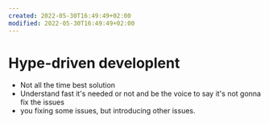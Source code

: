 ```yaml
---
created: 2022-05-30T16:49:49+02:00
modified: 2022-05-30T16:49:49+02:00
---
```


# Hype-driven developlent

* Not all the time best solution
* Understand fast  it's needed or not and be the voice to say it's not gonna fix the issues
* you fixing some issues, but introducing other issues.
